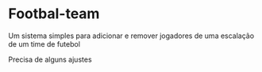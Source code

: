 # Footbal-team

Um sistema simples para adicionar e remover jogadores de uma escalação de um time de futebol

Precisa de alguns ajustes
